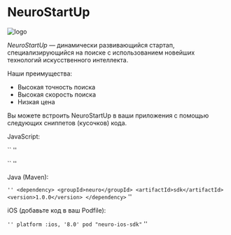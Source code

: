 # NeuroStartUp

![logo](https://camo.githubusercontent.com/ace14ee894d150192a7b05b12410738aa65528da742bbce69315a5f441320ea7/68747470733a2f2f692e696d6775722e636f6d2f495a4f525769492e706e67)

*NeuroStartUp* — динамически развивающийся стартап, специализирующийся на поиске с использованием новейших технологий искусственного интеллекта.

Наши преимущества:
* Высокая точность поиска
* Высокая скорость поиска
* Низкая цена

Вы можете встроить NeuroStartUp в ваши приложения с помощью следующих сниппетов (кусочков) кода.

JavaScript:

`` ''
<script src="https://localhost/neuro.sdk.min.js"></script>
`` ''

Java (Maven):

`` ''
<dependency>
  <groupId>neuro</groupId>
  <artifactId>sdk</artifactId>
  <version>1.0.0</version>
</dependency>
`` ''

iOS (добавьте код в ваш Podfile):

`` ''
platform :ios, '8.0'
pod "neuro-ios-sdk"
`` ''